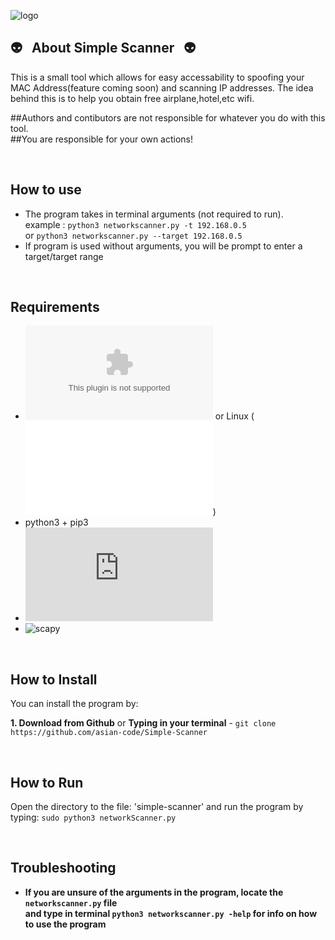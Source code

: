 
![logo](http://i65.tinypic.com/6swdx0.jpg)

## :alien: &nbsp; About Simple Scanner &nbsp; :alien:

This is a small tool which allows for easy accessability to spoofing your MAC Address(feature coming soon) and scanning IP addresses.
The idea behind this is to help you obtain free airplane,hotel,etc wifi.


##Authors and contibutors are not responsible for whatever you do with this tool. <br>
##You are responsible for your own actions!

<br>

## How to use
 * The program takes in terminal arguments (not required to run). <br>
 example :  `python3 networkscanner.py -t 192.168.0.5`<br> 
 or `python3 networkscanner.py --target 192.168.0.5` <br>
 * If program is used without arguments, you will be prompt to enter a target/target range
 
<br>

##  Requirements

* ![Mac OS X](www.apple.com) or Linux (![Kali Linux](www.kali.org))
* python3 + pip3
* ![os](https://docs.python.org/3/library/os.html)
* ![scapy](https://pypi.org/project/scapy-python3/)

<br>

## How to Install

You can install the program by:

**1. Download from Github** or **Typing in your terminal** - `git clone https://github.com/asian-code/Simple-Scanner`

<br>

## How to Run

Open the directory to the file: 'simple-scanner' and run the program by typing: 
`sudo python3 networkScanner.py`

<br>

## Troubleshooting

* **If you are unsure of the arguments in the program, locate the `networkscanner.py` file <br>and type in terminal `python3 networkscanner.py -help` for info on how to use the program** 
